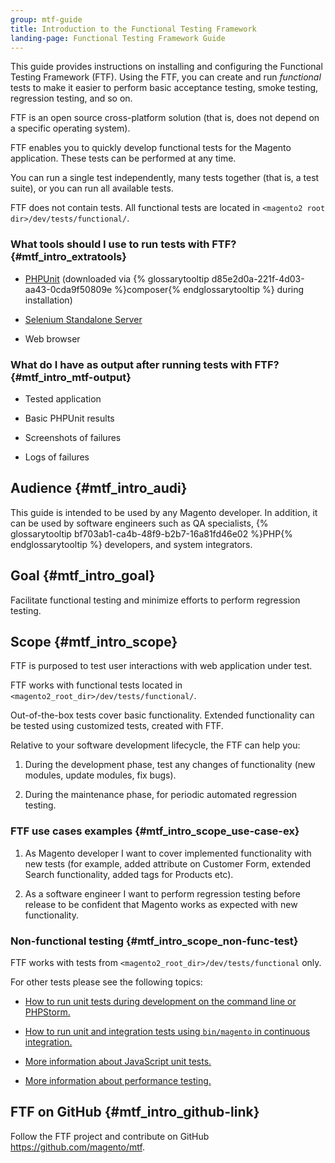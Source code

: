 ```yaml
---
group: mtf-guide
title: Introduction to the Functional Testing Framework
landing-page: Functional Testing Framework Guide
---
```


This guide provides instructions on installing and configuring the Functional Testing Framework (FTF). Using the FTF, you can create and run *functional* tests to make it easier to perform basic acceptance testing, smoke testing, regression testing, and so on.

FTF is an open source cross-platform solution (that is, does not depend on a specific operating system).

FTF enables you to quickly develop functional tests for the Magento application. These tests can be performed at any time.

You can run a single test independently, many tests together (that is, a test suite), or you can run all available tests.

FTF does not contain tests. All functional tests are located in `<magento2 root dir>/dev/tests/functional/`. 

### What tools should I use to run tests with FTF? {#mtf_intro_extratools}

-   [PHPUnit][] (downloaded via {% glossarytooltip d85e2d0a-221f-4d03-aa43-0cda9f50809e %}composer{% endglossarytooltip %} during installation)

-   [Selenium Standalone Server][]

-   Web browser

### What do I have as output after running tests with FTF? {#mtf_intro_mtf-output}

-   Tested application

-   Basic PHPUnit results

-   Screenshots of failures

-   Logs of failures

## Audience {#mtf_intro_audi}

This guide is intended to be used by any Magento developer. In addition, it can be used by software engineers such as QA specialists, {% glossarytooltip bf703ab1-ca4b-48f9-b2b7-16a81fd46e02 %}PHP{% endglossarytooltip %} developers, and system integrators.

## Goal {#mtf_intro_goal}

Facilitate functional testing and minimize efforts to perform
regression testing.

## Scope {#mtf_intro_scope}

FTF is purposed to test user interactions with web application under
test.

FTF works with functional tests located in
`<magento2_root_dir>/dev/tests/functional/`.

Out-of-the-box tests cover basic functionality. Extended functionality
can be tested using customized tests, created with FTF.

Relative to your software development lifecycle, the FTF can help you:

1.    During the development phase, test any changes of functionality (new modules, update modules, fix bugs).

1.    During the maintenance phase, for periodic automated regression testing.

### FTF use cases examples {#mtf_intro_scope_use-case-ex}

1.    As Magento developer I want to cover implemented functionality with new tests (for example, added attribute on Customer Form, extended Search functionality, added tags for Products etc).

1.    As a software engineer I want to perform regression testing before release to be confident that Magento works as expected with new functionality.

### Non-functional testing {#mtf_intro_scope_non-func-test}

FTF works with tests from `<magento2_root_dir>/dev/tests/functional` only.

For other tests please see the following topics:

- <a href="{{ page.baseurl }}/test/unit/unit_test_execution.html">How to run unit tests during development on the command line or PHPStorm.</a>

- <a href="{{ page.baseurl }}/config-guide/cli/config-cli-subcommands-test.html">How to run unit and integration tests using `bin/magento` in continuous integration.</a>

- <a href="{{ page.baseurl }}/test/js/test_js-unit.html">More information about JavaScript unit tests.</a>

- <a href="{{ page.baseurl }}/config-guide/cli/config-cli-subcommands-perf-data.html">More information about performance testing.</a>

## FTF on GitHub {#mtf_intro_github-link}

Follow the FTF project and contribute on GitHub
<https://github.com/magento/mtf>.


[Selenium Standalone Server]: http://www.seleniumhq.org/download/
[PHPUnit]: https://phpunit.de/
